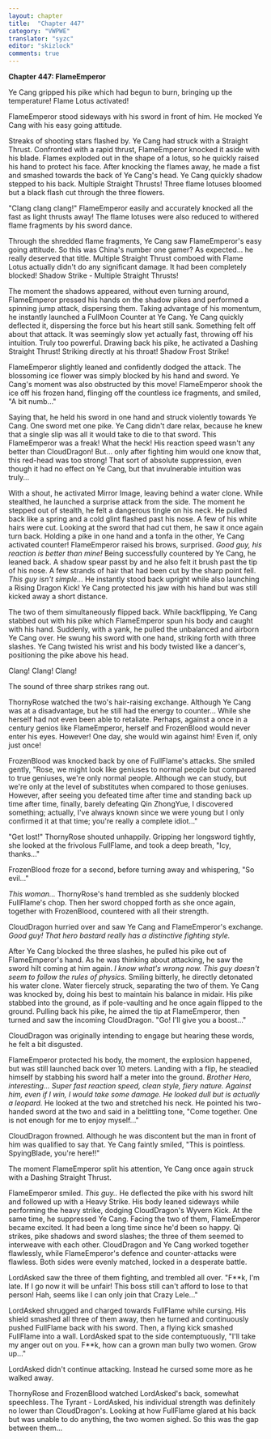 ```yaml
---
layout: chapter
title:  "Chapter 447"
category: "VWPWE"
translator: "syzc"
editor: "skizlock"
comments: true
---
```


**Chapter 447: FlameEmperor**

Ye Cang gripped his pike which had begun to burn, bringing up the temperature! Flame Lotus activated!

FlameEmperor stood sideways with his sword in front of him. He mocked Ye Cang with his easy going attitude.

Streaks of shooting stars flashed by. Ye Cang had struck with a Straight Thrust. Confronted with a rapid thrust, FlameEmperor knocked it aside with his blade. Flames exploded out in the shape of a lotus, so he quickly raised his hand to protect his face. After knocking the flames away, he made a fist and smashed towards the back of Ye Cang's head. Ye Cang quickly shadow stepped to his back. Multiple Straight Thrusts! Three flame lotuses bloomed but a black flash cut through the three flowers.

"Clang clang clang!" FlameEmperor easily and accurately knocked all the fast as light thrusts away! The flame lotuses were also reduced to withered flame fragments by his sword dance.

Through the shredded flame fragments, Ye Cang saw FlameEmperor's easy going attitude. So this was China's number one gamer? As expected... he really deserved that title. Multiple Straight Thrust comboed with Flame Lotus actually didn't do any significant damage. It had been completely blocked! Shadow Strike - Multiple Straight Thrusts!

The moment the shadows appeared, without even turning around, FlameEmperor pressed his hands on the shadow pikes and performed a spinning jump attack, dispersing them. Taking advantage of his momentum, he instantly launched a FullMoon Counter at Ye Cang. Ye Cang quickly deflected it, dispersing the force but his heart still sank. Something felt off about that attack. It was seemingly slow yet actually fast, throwing off his intuition. Truly too powerful. Drawing back his pike, he activated a Dashing Straight Thrust! Striking directly at his throat! Shadow Frost Strike!

FlameEmperor slightly leaned and confidently dodged the attack. The blossoming ice flower was simply blocked by his hand and sword. Ye Cang's moment was also obstructed by this move! FlameEmperor shook the ice off his frozen hand, flinging off the countless ice fragments, and smiled, "A bit numb..."

Saying that, he held his sword in one hand and struck violently towards Ye Cang. One sword met one pike. Ye Cang didn't dare relax, because he knew that a single slip was all it would take to die to that sword. This FlameEmperor was a freak! What the heck! His reaction speed wasn't any better than CloudDragon! But... only after fighting him would one know that, this red-head was too strong! That sort of absolute suppression, even though it had no effect on Ye Cang, but that invulnerable intuition was truly...

With a shout, he activated Mirror Image, leaving behind a water clone. While stealthed, he launched a surprise attack from the side. The moment he stepped out of stealth, he felt a dangerous tingle on his neck. He pulled back like a spring and a cold glint flashed past his nose. A few of his white hairs were cut. Looking at the sword that had cut them, he saw it once again turn back. Holding a pike in one hand and a tonfa in the other, Ye Cang activated counter! FlameEmperor raised his brows, surprised. *Good guy, his reaction is better than mine!* Being successfully countered by Ye Cang, he leaned back. A shadow spear passt by and he also felt it brush past the tip of his nose. A few strands of hair that had been cut by the sharp point fell. *This guy isn't simple...* He instantly stood back upright while also launching a Rising Dragon Kick! Ye Cang protected his jaw with his hand but was still kicked away a short distance.

The two of them simultaneously flipped back. While backflipping, Ye Cang stabbed out with his pike which FlameEmperor spun his body and caught with his hand. Suddenly, with a yank, he pulled the unbalanced and airborn Ye Cang over. He swung his sword with one hand, striking forth with three slashes. Ye Cang twisted his wrist and his body twisted like a dancer's, positioning the pike above his head. 

Clang! Clang! Clang!

The sound of three sharp strikes rang out.

ThornyRose watched the two's hair-raising exchange. Although Ye Cang was at a disadvantage, but he still had the energy to counter... While she herself had not even been able to retaliate. Perhaps, against a once in a century genios like FlameEmperor, herself and FrozenBlood would never enter his eyes. However! One day, she would win against him! Even if, only just once!

FrozenBlood was knocked back by one of FullFlame's attacks. She smiled gently, "Rose, we might look like geniuses to normal people but compared to true geniuses, we're only normal people. Although we can study, but we're only at the level of substitutes when compared to those geniuses. However, after seeing you defeated time after time and standing back up time after time, finally, barely defeating Qin ZhongYue, I discovered something; actually, I've always known since we were young but I only confirmed it at that time; you're really a complete idiot..."

"Get lost!" ThornyRose shouted unhappily. Gripping her longsword tightly, she looked at the frivolous FullFlame, and took a deep breath, "Icy, thanks..."

FrozenBlood froze for a second, before turning away and whispering, "So evil..."

*This woman...* ThornyRose's hand trembled as she suddenly blocked FullFlame's chop. Then her sword chopped forth as she once again, together with FrozenBlood, countered with all their strength.

CloudDragon hurried over and saw Ye Cang and FlameEmperor's exchange. *Good guy! That hero bastard really has a distinctive fighting style.*

After Ye Cang blocked the three slashes, he pulled his pike out of FlameEmperor's hand. As he was thinking about attacking, he saw the sword hilt coming at him again. *I know what's wrong now. This guy doesn't seem to follow the rules of physics.* Smiling bitterly, he directly detonated his water clone. Water fiercely struck, separating the two of them. Ye Cang was knocked by, doing his best to maintain his balance in midair. His pike stabbed into the ground, as if pole-vaulting and he once again flipped to the ground. Pulling back his pike, he aimed the tip at FlameEmperor, then turned and saw the incoming CloudDragon. "Go! I'll give you a boost..."

CloudDragon was originally intending to engage but hearing these words, he felt a bit disgusted.

FlameEmperor protected his body, the moment, the explosion happened, but was still launched back over 10 meters. Landing with a flip, he steadied himself by stabbing his sword half a meter into the ground. *Brother Hero, interesting... Super fast reaction speed, clean style, fiery nature. Against him, even if I win, I would take some damage. He looked dull but is actually a leopard.* He looked at the two and stretched his neck. He pointed his two-handed sword at the two and said in a belittling tone, "Come together. One is not enough for me to enjoy myself..."

CloudDragon frowned. Although he was discontent but the man in front of him was qualified to say that. Ye Cang faintly smiled, "This is pointless. SpyingBlade, you're here!!"

The moment FlameEmperor split his attention, Ye Cang once again struck with a Dashing Straight Thrust.

FlameEmperor smiled. *This guy..* He deflected the pike with his sword hilt and followed up with a Heavy Strike. His body leaned sideways while performing the heavy strike, dodging CloudDragon's Wyvern Kick. At the same time, he suppressed Ye Cang. Facing the two of them, FlameEmperor became excited. It had been a long time since he'd been so happy. Qi strikes, pike shadows and sword slashes; the three of them seemed to interweave with each other. CloudDragon and Ye Cang worked together flawlessly, while FlameEmperor's defence and counter-attacks were flawless. Both sides were evenly matched, locked in a desperate battle.

LordAsked saw the three of them fighting, and trembled all over. "F\*\*k, I'm late. If I go now it will be unfair! This boss still can't afford to lose to that person! Hah, seems like I can only join that Crazy Lele..."

LordAsked shrugged and charged towards FullFlame while cursing. His shield smashed all three of them away, then he turned and continuously pushed FullFlame back with his sword. Then, a flying kick smashed FullFlame into a wall. LordAsked spat to the side contemptuously, "I'll take my anger out on you. F\*\*k, how can a grown man bully two women. Grow up..."

LordAsked didn't continue attacking. Instead he cursed some more as he walked away.

ThornyRose and FrozenBlood watched LordAsked's back, somewhat speechless. The Tyrant - LordAsked, his individual strength was definitely no lower than CloudDragon's. Looking at how FullFlame glared at his back but was unable to do anything, the two women sighed. So this was the gap between them...
